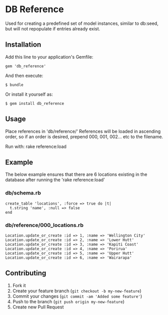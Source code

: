 # DB Reference

Used for creating a predefined set of model instances, similar to db:seed, but will not repopulate if entries already exist.

## Installation

Add this line to your application's Gemfile:

    gem 'db_reference'

And then execute:

    $ bundle

Or install it yourself as:

    $ gem install db_reference

## Usage

Place references in 'db/reference/'
References will be loaded in ascending order, so if an order is desired, prepend 000, 001, 002... etc to the filename.

Run with:
    rake reference:load

## Example

The below example ensures that there are 6 locations existing in the database after running the 'rake reference:load'


### db/schema.rb
    create_table 'locations', :force => true do |t|
      t.string 'name', :null => false
    end


### db/reference/000_locations.rb
    Location.update_or_create :id => 1, :name => 'Wellington City'
    Location.update_or_create :id => 2, :name => 'Lower Hutt'
    Location.update_or_create :id => 3, :name => 'Kapiti Coast'
    Location.update_or_create :id => 4, :name => 'Porirua'
    Location.update_or_create :id => 5, :name => 'Upper Hutt'
    Location.update_or_create :id => 6, :name => 'Wairarapa'

## Contributing

1. Fork it
2. Create your feature branch (`git checkout -b my-new-feature`)
3. Commit your changes (`git commit -am 'Added some feature'`)
4. Push to the branch (`git push origin my-new-feature`)
5. Create new Pull Request
